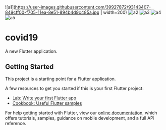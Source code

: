 ![a1](https://user-images.githubusercontent.com/39927872/93143407-849cff00-f705-11ea-8e51-894b4d9c485a.jpg | width=200)
![a2](https://user-images.githubusercontent.com/39927872/93143411-85ce2c00-f705-11ea-8b98-e3be2907f179.jpg)
![a3](https://user-images.githubusercontent.com/39927872/93143414-86ff5900-f705-11ea-9382-65b74c94698e.jpg)
![a4](https://user-images.githubusercontent.com/39927872/93143400-81a20e80-f705-11ea-9958-bc688ecf4ec4.jpg)
![a5](https://user-images.githubusercontent.com/39927872/93143404-836bd200-f705-11ea-9747-31ed25c7b1cf.jpg)




# covid19

A new Flutter application.

## Getting Started

This project is a starting point for a Flutter application.

A few resources to get you started if this is your first Flutter project:

- [Lab: Write your first Flutter app](https://flutter.dev/docs/get-started/codelab)
- [Cookbook: Useful Flutter samples](https://flutter.dev/docs/cookbook)

For help getting started with Flutter, view our
[online documentation](https://flutter.dev/docs), which offers tutorials,
samples, guidance on mobile development, and a full API reference.
